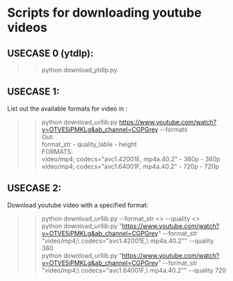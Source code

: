 # Scripts for downloading youtube videos
## USECASE 0 (ytdlp):
>> python download_ytdlp.py <url> <br />
## USECASE 1:
List out the available formats for video in <url>:
>> python download_urllib.py https://www.youtube.com/watch?v=OTVE5iPMKLg&ab_channel=CGPGrey --formats <br />
Out: <br />
format_str - quality_lable - height <br />
FORMATS: <br />
video/mp4; codecs="avc1.42001E, mp4a.40.2" - 360p - 360p <br />
video/mp4; codecs="avc1.64001F, mp4a.40.2" - 720p - 720p <br />


## USECASE 2:
Download youtube video with a specified format: <br />
>> python download_urllib.py <url> --format_str <> --quality <> <br />
>> python download_urllib.py "https://www.youtube.com/watch?v=OTVE5iPMKLg&ab_channel=CGPGrey" --format_str "video/mp4;\ codecs=\"avc1.42001E,\ mp4a.40.2\"" --quality 360 <br />
>> python download_urllib.py "https://www.youtube.com/watch?v=OTVE5iPMKLg&ab_channel=CGPGrey" --format_str "video/mp4;\ codecs=\"avc1.64001F,\ mp4a.40.2\"" --quality 720 <br />

